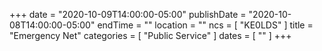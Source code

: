 +++
date = "2020-10-09T14:00:00-05:00"
publishDate = "2020-10-08T14:00:00-05:00"
endTime = ""
location = ""
ncs = [ "KE0LDS" ]
title = "Emergency Net"
categories = [ "Public Service" ]
dates = [ "" ]
+++
